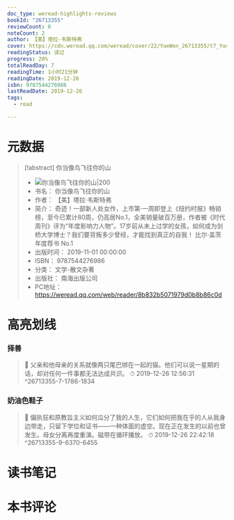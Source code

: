 ```yaml
---
doc_type: weread-highlights-reviews
bookId: "26713355"
reviewCount: 0
noteCount: 2
author: 【美】塔拉·韦斯特弗
cover: https://cdn.weread.qq.com/weread/cover/22/YueWen_26713355/t7_YueWen_26713355.jpg
readingStatus: 读过
progress: 20%
totalReadDay: 7
readingTime: 1小时21分钟
readingDate: 2019-12-26
isbn: 9787544276986
lastReadDate: 2019-12-26
tags:
  - read

---
```

# 元数据
> [!abstract] 你当像鸟飞往你的山
> - ![ 你当像鸟飞往你的山|200](https://cdn.weread.qq.com/weread/cover/22/YueWen_26713355/t7_YueWen_26713355.jpg)
> - 书名： 你当像鸟飞往你的山
> - 作者： 【美】塔拉·韦斯特弗
> - 简介： 奇迹！一部新人处女作，上市第·一周即登上《纽约时报》畅销榜，至今已累计80周，仍高居No.1，全美销量破百万册，作者被《时代周刊》评为“年度影响力人物”。17岁前从未上过学的女孩，如何成为剑桥大学博士？我们要背叛多少曾经，才能找到真正的自我！ 比尔·盖茨年度荐书 No.1
> - 出版时间： 2019-11-01 00:00:00
> - ISBN： 9787544276986
> - 分类： 文学-散文杂著
> - 出版社： 南海出版公司
> - PC地址：https://weread.qq.com/web/reader/8b832b5071979d0b8b86c0d

# 高亮划线

### 择善

> 📌 父亲和他母亲的关系就像两只尾巴绑在一起的猫。他们可以说一星期的话，却对任何一件事都无法达成共识。 
> ⏱ 2019-12-26 12:56:31 ^26713355-7-1786-1834

### 奶油色鞋子

> 📌 偏执狂和原教旨主义如何瓜分了我的人生，它们如何把我在乎的人从我身边带走，只留下学位和证书——一种体面的虚空。现在正在发生的以前也曾发生。母女分离再度重演。磁带在循环播放。 
> ⏱ 2019-12-26 22:42:18 ^26713355-9-6370-6455

# 读书笔记

# 本书评论


